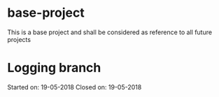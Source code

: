 # base-project
This is a base project and shall be considered as reference to all future projects

# Logging branch
Started on: 19-05-2018
Closed on: 19-05-2018
